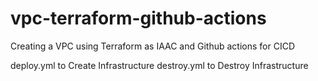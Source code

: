 # vpc-terraform-github-actions
Creating a VPC using Terraform as IAAC and Github actions for CICD

deploy.yml to Create Infrastructure
destroy.yml to Destroy Infrastructure